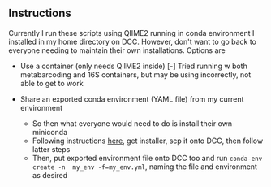 ## Instructions

Currently I run these scripts using QIIME2 running in conda environment I installed in 
my home directory on DCC.  However, don't want to go back to everyone needing to 
maintain their own installations.  Options are 

- Use a container (only needs QIIME2 inside)
	[-] Tried running w both metabarcoding and 16S containers, but may be using 
incorrectly, not able to get to work

- Share an exported conda environment (YAML file) from my current environment
	- So then what everyone would need to do is install their own miniconda
	- Following instructions 
[here](https://conda.io/projects/conda/en/latest/user-guide/install/linux.html), get 
installer, scp it onto DCC, then follow latter steps
	- Then, put exported environment file onto DCC too and run `conda-env create -n 
my_env -f=my_env.yml`, naming the file and environment as desired
  
